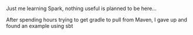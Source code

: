 Just me learning Spark, nothing useful is planned to be here...

After spending hours trying to get gradle to pull from Maven, I gave up and found an example using sbt